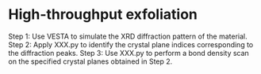 # High-throughput exfoliation

Step 1: Use VESTA to simulate the XRD diffraction pattern of the material.
Step 2: Apply XXX.py to identify the crystal plane indices corresponding to the diffraction peaks.
Step 3: Use XXX.py to perform a bond density scan on the specified crystal planes obtained in Step 2.
